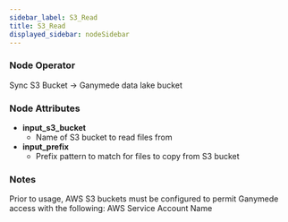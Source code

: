 ```yaml
---
sidebar_label: S3_Read
title: S3_Read
displayed_sidebar: nodeSidebar
---
```


### Node Operator
Sync S3 Bucket -> Ganymede data lake bucket


### Node Attributes
- **input_s3_bucket**
  - Name of S3 bucket to read files from
- **input_prefix**
  - Prefix pattern to match for files to copy from S3 bucket


### Notes
Prior to usage, AWS S3 buckets must be configured to permit Ganymede access with the following:
AWS Service Account Name
